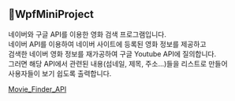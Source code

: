 ## 🎦WpfMiniProject
네이버와 구글 API를 이용한 영화 검색 프로그램입니다.</br>
네이버 API를 이용하여 네이버 사이트에 등록된 영화 정보를 제공하고</br> 
검색한 네이버 영화 정보를 재가공하여 구글 Youtube API에 질의합니다.</br>
그러면 해당 API에서 관련된 내용(섬네일, 제목, 주소...)들을 리스트로 만들어</br>
사용자들이 보기 쉽도록 출력합니다.</br>

[Movie_Finder_API](WpfMiniProject)
